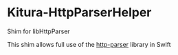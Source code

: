 # Kitura-HttpParserHelper
Shim for libHttpParser

This shim allows full use of the [http-parser](https://github.com/nodejs/http-parser) library in Swift
